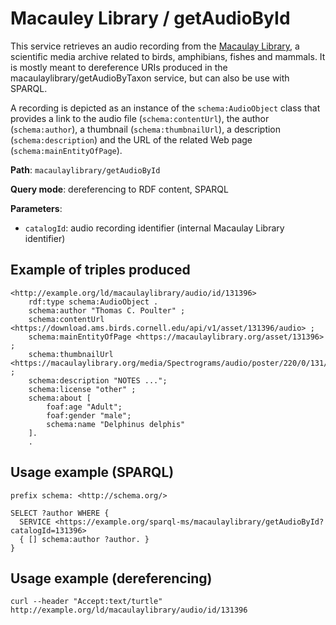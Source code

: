 # Macauley Library / getAudioById

This service retrieves an audio recording from the [Macaulay Library](https://www.macaulaylibrary.org/), a scientific media archive related to birds, amphibians, fishes and mammals.
It is mostly meant to dereference URIs produced in the macaulaylibrary/getAudioByTaxon service, but can also be use with SPARQL.

A recording is depicted as an instance of the `schema:AudioObject` class that provides a link to the audio file (`schema:contentUrl`), the author (`schema:author`), a thumbnail (`schema:thumbnailUrl`), a description (`schema:description`) and the URL of the related Web page (`schema:mainEntityOfPage`).


**Path**: `macaulaylibrary/getAudioById`

**Query mode**: dereferencing to RDF content, SPARQL

**Parameters**:
- `catalogId`: audio recording identifier (internal Macaulay Library identifier)


## Example of triples produced

    <http://example.org/ld/macaulaylibrary/audio/id/131396>
        rdf:type schema:AudioObject .
        schema:author "Thomas C. Poulter" ;
        schema:contentUrl <https://download.ams.birds.cornell.edu/api/v1/asset/131396/audio> ;
        schema:mainEntityOfPage <https://macaulaylibrary.org/asset/131396> ;
        schema:thumbnailUrl <https://macaulaylibrary.org/media/Spectrograms/audio/poster/220/0/131/131396.jpg> ;
        schema:description "NOTES ...";
        schema:license "other" ;
        schema:about [
            foaf:age "Adult";
            foaf:gender "male";
            schema:name "Delphinus delphis"
        ].
        .

## Usage example (SPARQL)

    prefix schema: <http://schema.org/>

    SELECT ?author WHERE {
      SERVICE <https://example.org/sparql-ms/macaulaylibrary/getAudioById?catalogId=131396>
      { [] schema:author ?author. }
    }

## Usage example (dereferencing)

    curl --header "Accept:text/turtle" http://example.org/ld/macaulaylibrary/audio/id/131396
